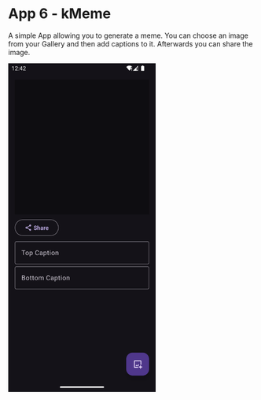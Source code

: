 # App 6 - kMeme
A simple App allowing you to generate a meme. You can choose an image from your Gallery and then add captions to it.
Afterwards you can share the image.

<img src="result.png" width="300">